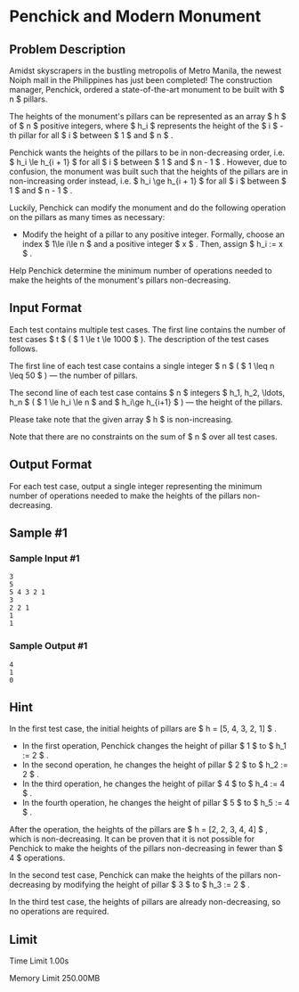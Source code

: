 # Penchick and Modern Monument

## Problem Description

Amidst skyscrapers in the bustling metropolis of Metro Manila, the newest Noiph mall in the Philippines has just been completed! The construction manager, Penchick, ordered a state-of-the-art monument to be built with $ n $ pillars.

The heights of the monument's pillars can be represented as an array $ h $ of $ n $ positive integers, where $ h_i $ represents the height of the $ i $ -th pillar for all $ i $ between $ 1 $ and $ n $ .

Penchick wants the heights of the pillars to be in non-decreasing order, i.e. $ h_i \le h_{i + 1} $ for all $ i $ between $ 1 $ and $ n - 1 $ . However, due to confusion, the monument was built such that the heights of the pillars are in non-increasing order instead, i.e. $ h_i \ge h_{i + 1} $ for all $ i $ between $ 1 $ and $ n - 1 $ .

Luckily, Penchick can modify the monument and do the following operation on the pillars as many times as necessary:

- Modify the height of a pillar to any positive integer. Formally, choose an index $ 1\le i\le n $ and a positive integer $ x $ . Then, assign $ h_i := x $ .

Help Penchick determine the minimum number of operations needed to make the heights of the monument's pillars non-decreasing.

## Input Format

Each test contains multiple test cases. The first line contains the number of test cases $ t $ ( $ 1 \le t \le 1000 $ ). The description of the test cases follows.

The first line of each test case contains a single integer $ n $ ( $ 1 \leq n \leq 50 $ ) — the number of pillars.

The second line of each test case contains $ n $ integers $ h_1, h_2, \ldots, h_n $ ( $ 1 \le h_i \le n $ and $ h_i\ge h_{i+1} $ ) — the height of the pillars.

Please take note that the given array $ h $ is non-increasing.

Note that there are no constraints on the sum of $ n $ over all test cases.

## Output Format

For each test case, output a single integer representing the minimum number of operations needed to make the heights of the pillars non-decreasing.

## Sample #1

### Sample Input #1

```
3
5
5 4 3 2 1
3
2 2 1
1
1
```

### Sample Output #1

```
4
1
0
```

## Hint

In the first test case, the initial heights of pillars are $ h = [5, 4, 3, 2, 1] $ .

- In the first operation, Penchick changes the height of pillar $ 1 $ to $ h_1 := 2 $ .
- In the second operation, he changes the height of pillar $ 2 $ to $ h_2 := 2 $ .
- In the third operation, he changes the height of pillar $ 4 $ to $ h_4 := 4 $ .
- In the fourth operation, he changes the height of pillar $ 5 $ to $ h_5 := 4 $ .

After the operation, the heights of the pillars are $ h = [2, 2, 3, 4, 4] $ , which is non-decreasing. It can be proven that it is not possible for Penchick to make the heights of the pillars non-decreasing in fewer than $ 4 $ operations.

In the second test case, Penchick can make the heights of the pillars non-decreasing by modifying the height of pillar $ 3 $ to $ h_3 := 2 $ .

In the third test case, the heights of pillars are already non-decreasing, so no operations are required.

## Limit



Time Limit
1.00s

Memory Limit
250.00MB